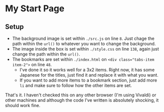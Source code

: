 # My Start Page

## Setup

* The background image is set within `./src.js` on line `8`. Just chage the path within the `url()` to whatever you want to change the background.
* The image inside the box is set within `./style.css` on line `138`, again just change the path within the `url()`.
* The bookmarks are set within `./index.html` on `<div class="tabs-item item-2">` on line `48`.
    * I've done it so it works well for a 3x2 items. Right now, it has some Japanese for the titles, just find it and replace it with what you want.
    * If you want to add more items to a bookmark section, just add more `li` and make sure to follow how the other items are set.

That's it. I haven't checked this on any other browser (I'm using Vivaldi) or other machines and although the code I've written is absolutely shocking, it should work fine.
